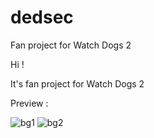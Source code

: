 # dedsec
Fan project for Watch Dogs 2

Hi !

It's fan project for Watch Dogs 2

Preview : 

![bg1](https://cloud.githubusercontent.com/assets/19758472/17310388/620fc576-5844-11e6-92b5-120e1c3d8dfb.PNG)
![bg2](https://cloud.githubusercontent.com/assets/19758472/17310389/62133120-5844-11e6-8732-63ef442b55e9.PNG)
